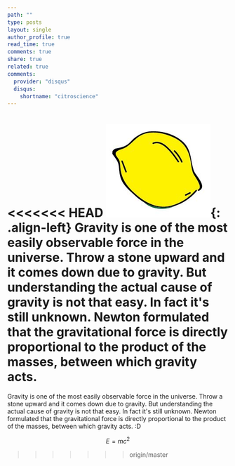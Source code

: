 ```yaml
---
path: ""
type: posts
layout: single
author_profile: true
read_time: true
comments: true
share: true
related: true
comments:
  provider: "disqus"
  disqus:
    shortname: "citroscience"
---
```

<<<<<<< HEAD
![image-left](/images/logo-lemon.jpg){: .align-left}
Gravity is one of the most easily observable force in the universe. Throw a stone upward and it comes down due to gravity. But understanding the actual cause of gravity is not that easy. In fact it's still unknown. Newton formulated that the gravitational force is directly proportional to the product of the masses, between which gravity acts. 
=======

Gravity is one of the most easily observable force in the universe. Throw a stone upward and it comes down due to gravity. But understanding the actual cause of gravity is not that easy. In fact it's still unknown.
Newton formulated that the gravitational force is directly proportional to the product of the masses, between which gravity acts. :D

$$E=mc^2$$
>>>>>>> origin/master
